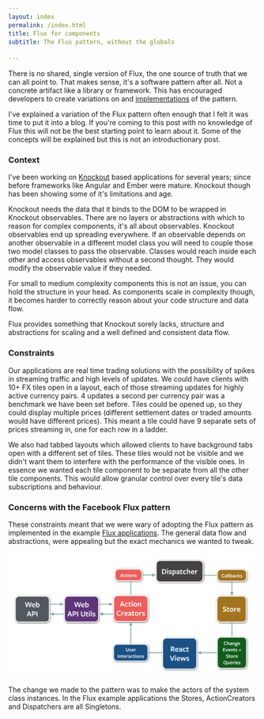 ```yaml
---
layout: index
permalink: /index.html
title: Flux for components
subtitle: The Flux pattern, without the globals

---
```


There is no shared, single version of Flux, the one source of truth that we can all point to.
That makes sense, it's a software pattern after all. Not a concrete artifact like a library or
framework.
This has encouraged developers to create variations on and [implementations](http://fluxxor.com/)
of the pattern.

I've explained a variation of the Flux pattern often enough that I felt it was time to put
it into a blog. If you're coming to this post with no knowledge of Flux this will not be the best
starting point to learn about it. Some of the concepts will be explained but this is not an
introductionary post.

### Context

I've been working on [Knockout](http://knockoutjs.com/) based applications for several years;
since before frameworks like Angular and Ember were mature. Knockout though has been showing some of
it's limitations and age.

Knockout needs the data that it binds to the DOM to be wrapped in Knockout observables.
There are no layers or abstractions with which to reason for complex components, it's all
about observables. Knockout observables end up spreading everywhere. If an observable depends on
another observable in a different model class you will need to couple those two
model classes to pass the observable. Classes would reach inside each other and access observables
without a second thought. They would modify the observable value if they needed.

For small to medium complexity components this is not an issue, you can hold the structure in your head.
As components scale in complexity though, it becomes harder to correctly reason about your code structure
and data flow.

Flux provides something that Knockout sorely lacks, structure and abstractions for scaling and a
well defined and consistent data flow.

### Constraints

Our applications are real time trading solutions with the possibility of spikes in streaming
traffic and high levels of updates. We could have clients with 10+ FX tiles open in a layout, each
of those streaming updates for highly active currency pairs. 4 updates a second per currency pair was
a benchmark we have been set before. Tiles could be opened up, so they could display
multiple prices (different settlement dates or traded amounts would have different prices).
This meant a tile could have 9 separate sets of prices streaming in, one for each row in a ladder.

We also had tabbed layouts which allowed clients to have background tabs open with a different set
of tiles. These tiles would not be visible and we didn't want them to interfere with the performance
of the visible ones. In essence we wanted each tile component to be separate from all the other tile
components. This would allow granular control over every tile's data subscriptions and behaviour.

### Concerns with the Facebook Flux pattern

These constraints meant that we were wary of adopting the Flux pattern as implemented in the example
[Flux applications](https://github.com/facebook/flux/). The general data flow and abstractions,
were appealing but the exact mechanics we wanted to tweak.

![Flux data flow.](assets/flux-diagram-white-background.png)

The change we made to the pattern was to make the actors of the system class instances.
In the Flux example applications the Stores, ActionCreators and Dispatchers are all Singletons.
